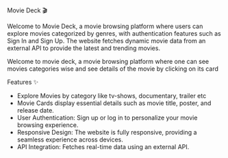 Movie Deck 🎬


Welcome to Movie Deck, a movie browsing platform where users can explore movies categorized by genres, with authentication features such as Sign In and Sign Up. The website fetches dynamic movie data from an external API to provide the latest and trending movies.

Welcome to movie deck, a movie browsing platform where one can see movies categories wise and see details of the movie by clicking on its card

Features ✨
- Explore Movies by category like tv-shows, documentary, trailer etc
- Movie Cards display essential details such as movie title, poster, and release date.
- User Authentication: Sign up or log in to personalize your movie browsing experience.
- Responsive Design: The website is fully responsive, providing a seamless experience across devices.
- API Integration: Fetches real-time data using an external API.
